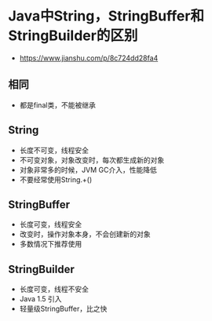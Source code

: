 # Java中String，StringBuffer和StringBuilder的区别
- https://www.jianshu.com/p/8c724dd28fa4

## 相同
- 都是final类，不能被继承

## String
- 长度不可变，线程安全
- 不可变对象，对象改变时，每次都生成新的对象
- 对象非常多的时候，JVM GC介入，性能降低
- 不要经常使用String.+()

## StringBuffer
- 长度可变，线程安全
- 改变时，操作对象本身，不会创建新的对象
- 多数情况下推荐使用

## StringBuilder
- 长度可变，线程不安全
- Java 1.5 引入
- 轻量级StringBuffer，比之快
